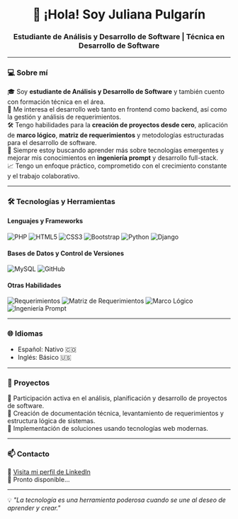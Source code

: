 <h1 align="center">👋 ¡Hola! Soy Juliana Pulgarín</h1>
<h3 align="center">Estudiante de Análisis y Desarrollo de Software | Técnica en Desarrollo de Software</h3>

---

### 💻 Sobre mí

🎓 Soy **estudiante de Análisis y Desarrollo de Software** y también cuento con formación técnica en el área.  
🚀 Me interesa el desarrollo web tanto en frontend como backend, así como la gestión y análisis de requerimientos.  
🛠️ Tengo habilidades para la **creación de proyectos desde cero**, aplicación de **marco lógico**, **matriz de requerimientos** y metodologías estructuradas para el desarrollo de software.  
🌱 Siempre estoy buscando aprender más sobre tecnologías emergentes y mejorar mis conocimientos en **ingeniería prompt** y desarrollo full-stack.  
📈 Tengo un enfoque práctico, comprometido con el crecimiento constante y el trabajo colaborativo.

---

### 🛠️ Tecnologías y Herramientas

#### Lenguajes y Frameworks
<p align="left">
  <img src="https://img.shields.io/badge/PHP-777BB4?style=for-the-badge&logo=php&logoColor=white" alt="PHP"/>
  <img src="https://img.shields.io/badge/HTML5-E34F26?style=for-the-badge&logo=html5&logoColor=white" alt="HTML5"/>
  <img src="https://img.shields.io/badge/CSS3-1572B6?style=for-the-badge&logo=css3&logoColor=white" alt="CSS3"/>
  <img src="https://img.shields.io/badge/Bootstrap-7952B3?style=for-the-badge&logo=bootstrap&logoColor=white" alt="Bootstrap"/>
  <img src="https://img.shields.io/badge/Python-3776AB?style=for-the-badge&logo=python&logoColor=white" alt="Python"/>
  <img src="https://img.shields.io/badge/Django-092E20?style=for-the-badge&logo=django&logoColor=white" alt="Django"/>
</p>

#### Bases de Datos y Control de Versiones
<p align="left">
  <img src="https://img.shields.io/badge/MySQL-005C84?style=for-the-badge&logo=mysql&logoColor=white" alt="MySQL"/>
  <img src="https://img.shields.io/badge/GitHub-181717?style=for-the-badge&logo=github&logoColor=white" alt="GitHub"/>
</p>

#### Otras Habilidades
<p align="left">
  <img src="https://img.shields.io/badge/Requerimientos-blue?style=for-the-badge" alt="Requerimientos"/>
  <img src="https://img.shields.io/badge/Matriz%20de%20Requerimientos-green?style=for-the-badge" alt="Matriz de Requerimientos"/>
  <img src="https://img.shields.io/badge/Marco%20L%C3%B3gico-purple?style=for-the-badge" alt="Marco Lógico"/>
  <img src="https://img.shields.io/badge/Ingenier%C3%ADa%20Prompt-Basico-orange?style=for-the-badge" alt="Ingeniería Prompt"/>
</p>

---

### 🌐 Idiomas

- Español: Nativo 🇨🇴  
- Inglés: Básico 🇺🇸

---

### 📌 Proyectos

🔹 Participación activa en el análisis, planificación y desarrollo de proyectos de software.  
🔹 Creación de documentación técnica, levantamiento de requerimientos y estructura lógica de sistemas.  
🔹 Implementación de soluciones usando tecnologías web modernas.

---

### 📫 Contacto

🔗 [Visita mi perfil de LinkedIn](https://www.linkedin.com/public-profile/settings?lipi=urn%3Ali%3Apage%3Ad_flagship3_profile_self_edit_contact-info%3BPBAYX1auT4mTN2SgIuFATA%3D%3D)  
📧 Pronto disponible...

---

💡 *"La tecnología es una herramienta poderosa cuando se une al deseo de aprender y crear."*


